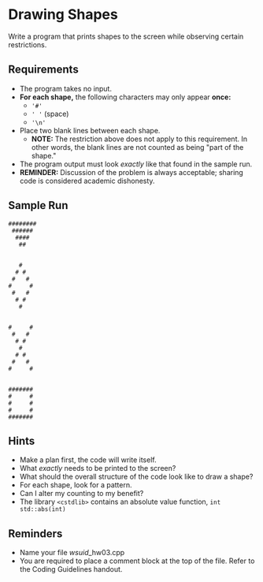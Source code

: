# Drawing Shapes
Write a program that prints shapes to the screen while observing certain restrictions.

## Requirements
- The program takes no input.
- **For each shape,** the following characters may only appear **once:**
  - `'#'`
  - `' '` (space)
  - `'\n'`
- Place two blank lines between each shape.
  - **NOTE:** The restriction above does not apply to this requirement. In other words, the blank
  lines are not counted as being "part of the shape."
- The program output must look *exactly* like that found in the sample run.
- **REMINDER:** Discussion of the problem is always acceptable; sharing code is considered academic
dishonesty.

## Sample Run
```
########
 ######
  ####
   ##
   
   
   #
  # #
 #   #
#     #
 #   #
  # #
   #


#     #
 #   #
  # #
   #
  # #
 #   #
#     #


#######
#     #
#     #
#     #
#######
```

## Hints
- Make a plan first, the code will write itself.
- What *exactly* needs to be printed to the screen?
- What should the overall structure of the code look like to draw a shape?
- For each shape, look for a pattern.
- Can I alter my counting to my benefit?
- The library `<cstdlib>` contains an absolute value function, `int std::abs(int)`

## Reminders
- Name your file *wsuid*\_hw03.cpp
- You are required to place a comment block at the top of the file. Refer to the Coding Guidelines
handout.
